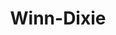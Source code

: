 ---
title: "Winn-Dixie"
url: /jacksonville/winn-dixie-argyle-forest-boulevard/
shop: supermarket
---